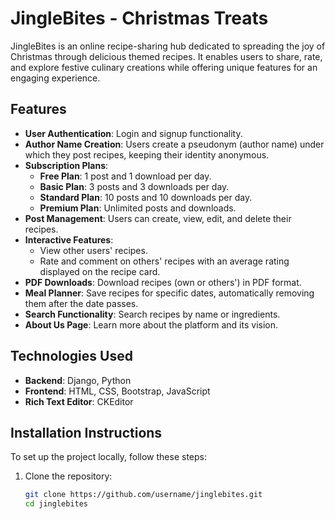 # JingleBites - Christmas Treats

JingleBites is an online recipe-sharing hub dedicated to spreading the joy of Christmas through delicious themed recipes. It enables users to share, rate, and explore festive culinary creations while offering unique features for an engaging experience.

## Features
- **User Authentication**: Login and signup functionality.
- **Author Name Creation**: Users create a pseudonym (author name) under which they post recipes, keeping their identity anonymous.
- **Subscription Plans**:
  - **Free Plan**: 1 post and 1 download per day.
  - **Basic Plan**: 3 posts and 3 downloads per day.
  - **Standard Plan**: 10 posts and 10 downloads per day.
  - **Premium Plan**: Unlimited posts and downloads.
- **Post Management**: Users can create, view, edit, and delete their recipes.
- **Interactive Features**:
  - View other users' recipes.
  - Rate and comment on others' recipes with an average rating displayed on the recipe card.
- **PDF Downloads**: Download recipes (own or others') in PDF format.
- **Meal Planner**: Save recipes for specific dates, automatically removing them after the date passes.
- **Search Functionality**: Search recipes by name or ingredients.
- **About Us Page**: Learn more about the platform and its vision.

## Technologies Used
- **Backend**: Django, Python
- **Frontend**: HTML, CSS, Bootstrap, JavaScript
- **Rich Text Editor**: CKEditor

## Installation Instructions
To set up the project locally, follow these steps:

1. Clone the repository:
   ```bash
   git clone https://github.com/username/jinglebites.git
   cd jinglebites
